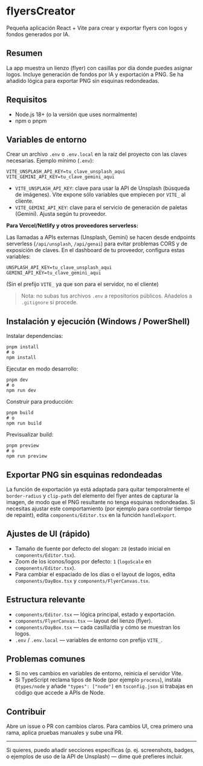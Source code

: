 # flyersCreator

Pequeña aplicación React + Vite para crear y exportar flyers con logos y fondos generados por IA.

## Resumen

La app muestra un lienzo (flyer) con casillas por día donde puedes asignar logos. Incluye generación de fondos por IA y exportación a PNG. Se ha añadido lógica para exportar PNG sin esquinas redondeadas.

## Requisitos

- Node.js 18+ (o la versión que uses normalmente)
- npm o pnpm

## Variables de entorno

Crear un archivo `.env` o `.env.local` en la raíz del proyecto con las claves necesarias. Ejemplo mínimo (`.env`):

```
VITE_UNSPLASH_API_KEY=tu_clave_unsplash_aqui
VITE_GEMINI_API_KEY=tu_clave_gemini_aqui
```

- `VITE_UNSPLASH_API_KEY`: clave para usar la API de Unsplash (búsqueda de imágenes). Vite expone sólo variables que empiecen por `VITE_` al cliente.
- `VITE_GEMINI_API_KEY`: clave para el servicio de generación de paletas (Gemini). Ajusta según tu proveedor.

**Para Vercel/Netlify y otros proveedores serverless:**

Las llamadas a APIs externas (Unsplash, Gemini) se hacen desde endpoints serverless (`/api/unsplash`, `/api/genai`) para evitar problemas CORS y de exposición de claves. En el dashboard de tu proveedor, configura estas variables:

```
UNSPLASH_API_KEY=tu_clave_unsplash_aqui
GEMINI_API_KEY=tu_clave_gemini_aqui
```

(Sin el prefijo `VITE_` ya que son para el servidor, no el cliente)

> Nota: no subas tus archivos `.env` a repositorios públicos. Añadelos a `.gitignore` si procede.

## Instalación y ejecución (Windows / PowerShell)

Instalar dependencias:

```pwsh
pnpm install
# o
npm install
```

Ejecutar en modo desarrollo:

```pwsh
pnpm dev
# o
npm run dev
```

Construir para producción:

```pwsh
pnpm build
# o
npm run build
```

Previsualizar build:

```pwsh
pnpm preview
# o
npm run preview
```

## Exportar PNG sin esquinas redondeadas

La función de exportación ya está adaptada para quitar temporalmente el `border-radius` y `clip-path` del elemento del flyer antes de capturar la imagen, de modo que el PNG resultante no tenga esquinas redondeadas. Si necesitas ajustar este comportamiento (por ejemplo para controlar tiempo de repaint), edita `components/Editor.tsx` en la función `handleExport`.

## Ajustes de UI (rápido)

- Tamaño de fuente por defecto del slogan: `28` (estado inicial en `components/Editor.tsx`).
- Zoom de los iconos/logos por defecto: `1` (`logoScale` en `components/Editor.tsx`).
- Para cambiar el espaciado de los días o el layout de logos, edita `components/DayBox.tsx` y `components/FlyerCanvas.tsx`.

## Estructura relevante

- `components/Editor.tsx` — lógica principal, estado y exportación.
- `components/FlyerCanvas.tsx` — layout del lienzo (flyer).
- `components/DayBox.tsx` — cada casilla/día y cómo se muestran los logos.
- `.env` / `.env.local` — variables de entorno con prefijo `VITE_`.

## Problemas comunes

- Si no ves cambios en variables de entorno, reinicia el servidor Vite.
- Si TypeScript reclama tipos de Node (por ejemplo `process`), instala `@types/node` y añade `"types": ["node"]` en `tsconfig.json` si trabajas en código que accede a APIs de Node.

## Contribuir

Abre un issue o PR con cambios claros. Para cambios UI, crea primero una rama, aplica pruebas manuales y sube una PR.

---

Si quieres, puedo añadir secciones específicas (p. ej. screenshots, badges, o ejemplos de uso de la API de Unsplash) — dime qué prefieres incluir.
